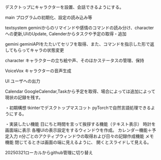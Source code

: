 デスクトっプにキャラクターを設置、会話できるようにする。

main		プログラムの初期化、設定の読み込み等

textsystem	geminiからのリマインドや感情のコマンドの読み分け、characterへの更新,UIのUpdate, Calenderからタスクや予定の取得・追加

gemini		geminiAPIをたたいてセリフを取得、また、コマンドを指示した形で返してもらってキャラの状態変更

character	キャラクターの立ち絵や声、そのほかステータスの管理、保持

VoiceVox 	キャラクターの音声生成

UI		ユーザへの出力

Calendar	GoogleCalendar,Taskから予定を取得、場合によっては追加によって現状の記録を残す。








・初期構想
tkinterでデスクトップマスコット
    pyTorchで自然言語処理できるようにする。

・実装したい機能
日にちと時間を言って挨拶する機能（テキスト表示）
時計を画面端に表示
各種UIの表示設定をするウィンドウを作成。
カレンダー機能＋予定入力
n分ごとのアクティブウィンドウの取得および日々の記録作成機能
メモ機能	閉じてるときは画面の端に見えるように、
		開くとスライドして見える。











20250321ローカルからgithub管理に切り替え
